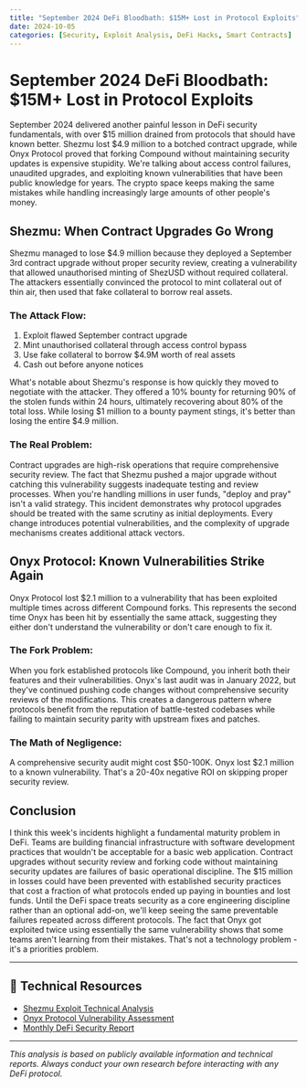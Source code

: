 ```yaml
---
title: "September 2024 DeFi Bloodbath: $15M+ Lost in Protocol Exploits"
date: 2024-10-05
categories: [Security, Exploit Analysis, DeFi Hacks, Smart Contracts]
---
```


# September 2024 DeFi Bloodbath: $15M+ Lost in Protocol Exploits

September 2024 delivered another painful lesson in DeFi security fundamentals, with over $15 million drained from protocols that should have known better. Shezmu lost $4.9 million to a botched contract upgrade, while Onyx Protocol proved that forking Compound without maintaining security updates is expensive stupidity. We're talking about access control failures, unaudited upgrades, and exploiting known vulnerabilities that have been public knowledge for years. The crypto space keeps making the same mistakes while handling increasingly large amounts of other people's money.

## Shezmu: When Contract Upgrades Go Wrong
Shezmu managed to lose $4.9 million because they deployed a September 3rd contract upgrade without proper security review, creating a vulnerability that allowed unauthorised minting of ShezUSD without required collateral. The attackers essentially convinced the protocol to mint collateral out of thin air, then used that fake collateral to borrow real assets.

### The Attack Flow:

1. Exploit flawed September contract upgrade
2. Mint unauthorised collateral through access control bypass
3. Use fake collateral to borrow $4.9M worth of real assets
4. Cash out before anyone notices

What's notable about Shezmu's response is how quickly they moved to negotiate with the attacker. They offered a 10% bounty for returning 90% of the stolen funds within 24 hours, ultimately recovering about 80% of the total loss. While losing $1 million to a bounty payment stings, it's better than losing the entire $4.9 million.

### The Real Problem:
Contract upgrades are high-risk operations that require comprehensive security review. The fact that Shezmu pushed a major upgrade without catching this vulnerability suggests inadequate testing and review processes. When you're handling millions in user funds, "deploy and pray" isn't a valid strategy. This incident demonstrates why protocol upgrades should be treated with the same scrutiny as initial deployments. Every change introduces potential vulnerabilities, and the complexity of upgrade mechanisms creates additional attack vectors.

## Onyx Protocol: Known Vulnerabilities Strike Again
Onyx Protocol lost $2.1 million to a vulnerability that has been exploited multiple times across different Compound forks. This represents the second time Onyx has been hit by essentially the same attack, suggesting they either don't understand the vulnerability or don't care enough to fix it.

### The Fork Problem:
When you fork established protocols like Compound, you inherit both their features and their vulnerabilities. Onyx's last audit was in January 2022, but they've continued pushing code changes without comprehensive security reviews of the modifications. This creates a dangerous pattern where protocols benefit from the reputation of battle-tested codebases while failing to maintain security parity with upstream fixes and patches.

### The Math of Negligence:
A comprehensive security audit might cost $50-100K. Onyx lost $2.1 million to a known vulnerability. That's a 20-40x negative ROI on skipping proper security review.


## Conclusion
I think this week's incidents highlight a fundamental maturity problem in DeFi. Teams are building financial infrastructure with software development practices that wouldn't be acceptable for a basic web application. Contract upgrades without security review and forking code without maintaining security updates are failures of basic operational discipline. The $15 million in losses could have been prevented with established security practices that cost a fraction of what protocols ended up paying in bounties and lost funds. Until the DeFi space treats security as a core engineering discipline rather than an optional add-on, we'll keep seeing the same preventable failures repeated across different protocols. The fact that Onyx got exploited twice using essentially the same vulnerability shows that some teams aren't learning from their mistakes. That's not a technology problem - it's a priorities problem.

---

## 🔗 Technical Resources

- [Shezmu Exploit Technical Analysis](https://blockapex.io/shezmu-hack-analysis/)
- [Onyx Protocol Vulnerability Assessment](https://www.halborn.com/blog/post/explained-the-onyx-protocol-hack-september-2024)
- [Monthly DeFi Security Report](https://www.halborn.com/blog/post/month-in-review-top-defi-hacks-of-september-2024)

---

*This analysis is based on publicly available information and technical reports. Always conduct your own research before interacting with any DeFi protocol.*